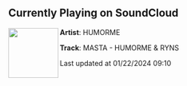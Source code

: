 ## Currently Playing on SoundCloud

[<img align="left" width="100" src="https://i1.sndcdn.com/artworks-B8gNkrEMyR1zKdo9-RVmbVg-t500x500.jpg">](https://soundcloud.com/humorme/masta-humorme-ryns?in=rynsmusic/sets/masta-humorme-ryns)

**Artist**: HUMORME 

**Track**: MASTA - HUMORME & RYNS

Last updated at 01/22/2024 09:10
